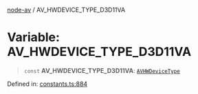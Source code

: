 [node-av](../globals.md) / AV\_HWDEVICE\_TYPE\_D3D11VA

# Variable: AV\_HWDEVICE\_TYPE\_D3D11VA

> `const` **AV\_HWDEVICE\_TYPE\_D3D11VA**: [`AVHWDeviceType`](../type-aliases/AVHWDeviceType.md)

Defined in: [constants.ts:884](https://github.com/seydx/av/blob/f8631fc881b394300b1479f511d55cf1c370a87f/src/constants/constants.ts#L884)
